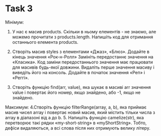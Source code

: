# Task 3
<p>
Мінімум:

1. У нас є масив products. Скільки в ньому елементів - не знаємо, але можемо прочитати з products.length.
Напишіть код для отримання останнього елемента products.

2. Створіть масив styles з елементами «Джаз», «Блюз».
Додайте в кінець значення «Рок-н-Ролл»
Замініть передостаннє значення на «Класика». Код заміни передостаннього значення має працювати для масивів будь-якої довжини.
Видаліть перше значення масиву і виведіть його на консоль.
Додайте в початок значення «Реп» і «Реггі».
3. Створіть функцію find(arr, value), яка шукає в масиві arr значення value і повертає його номер, якщо знайдено, або -1, якщо не знайдено.

Максимум:
4.Створіть функцію filterRange(array, a, b), яка приймає масив чисел array і повертає новий масив, який містить тільки числа з array в діапазоні від a до b.
5. Напишіть функцію camelize(str), яка перетворює такі рядки «my-short-string» в «myShortString». Тобто, дефіси видаляються, а всі слова після них отримують велику літеру. </p>
